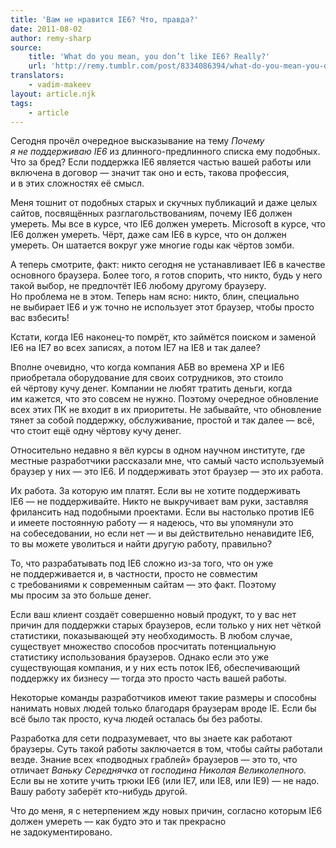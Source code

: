```yaml
---
title: 'Вам не нравится IE6? Что, правда?'
date: 2011-08-02
author: remy-sharp
source:
    title: 'What do you mean, you don’t like IE6? Really?'
    url: 'http://remy.tumblr.com/post/8334086394/what-do-you-mean-you-dont-like-ie6-really'
translators:
    - vadim-makeev
layout: article.njk
tags:
    - article
---
```


Сегодня прочёл очередное высказывание на тему _Почему я не поддерживаю IE6_ из длинного-предлинного списка ему подобных. Что за бред? Если поддержка IE6 является частью вашей работы или включена в договор — значит так оно и есть, такова профессия, и в этих сложностях её смысл.

Меня тошнит от подобных старых и скучных публикаций и даже целых сайтов, посвящённых разглагольствованиям, почему IE6 должен умереть. Мы все в курсе, что IE6 должен умереть. Microsoft в курсе, что IE6 должен умереть. Чёрт, даже сам IE6 в курсе, что он должен умереть. Он шатается вокруг уже многие годы как чёртов зомби.

А теперь смотрите, факт: никто сегодня не устанавливает IE6 в качестве основного браузера. Более того, я готов спорить, что никто, будь у него такой выбор, не предпочтёт IE6 любому другому браузеру. Но проблема не в этом. Теперь нам ясно: никто, блин, специально не выбирает IE6 и уж точно не использует этот браузер, чтобы просто вас взбесить!

Кстати, когда IE6 наконец-то помрёт, кто займётся поиском и заменой IE6 на IE7 во всех записях, а потом IE7 на IE8 и так далее?

Вполне очевидно, что когда компания АБВ во времена XP и IE6 приобретала оборудование для своих сотрудников, это стоило ей чёртову кучу денег. Компании не любят тратить деньги, когда им кажется, что это совсем не нужно. Поэтому очередное обновление всех этих ПК не входит в их приоритеты. Не забывайте, что обновление тянет за собой поддержку, обслуживание, простой и так далее — всё, что стоит ещё одну чёртову кучу денег.

Относительно недавно я вёл курсы в одном научном институте, где местные разработчики рассказали мне, что самый часто используемый браузер у них — это IE6. И поддерживать этот браузер — это их работа.

Их работа. За которую им платят. Если вы не хотите поддерживать IE6 — не поддерживайте. Никто не выкручивает вам руки, заставляя фрилансить над подобными проектами. Если вы настолько против IE6 и имеете постоянную работу — я надеюсь, что вы упомянули это на собеседовании, но если нет — и вы действительно ненавидите IE6, то вы можете уволиться и найти другую работу, правильно?

То, что разрабатывать под IE6 сложно из-за того, что он уже не поддерживается и, в частности, просто не совместим с требованиями к современным сайтам — это факт. Поэтому мы просим за это больше денег.

Если ваш клиент создаёт совершенно новый продукт, то у вас нет причин для поддержки старых браузеров, если только у них нет чёткой статистики, показывающей эту необходимость. В любом случае, существует множество способов просчитать потенциальную статистику использования браузеров. Однако если это уже существующая компания, и у них есть поток IE6, обеспечивающий поддержку их бизнесу — тогда это просто часть вашей работы.

Некоторые команды разработчиков имеют такие размеры и способны нанимать новых людей только благодаря браузерам вроде IE. Если бы всё было так просто, куча людей осталась бы без работы.

Разработка для сети подразумевает, что вы знаете как работают браузеры. Суть такой работы заключается в том, чтобы сайты работали везде. Знание всех «подводных граблей» браузеров — это то, что отличает _Ваньку Середнячка_ от _господина Николая Великолепного._ Если вы не хотите учить трюки IE6 (или IE7, или IE8, или IE9) — не надо. Вашу работу заберёт кто-нибудь другой.

Что до меня, я с нетерпением жду новых причин, согласно которым IE6 должен умереть — как будто это и так прекрасно не задокументировано.
